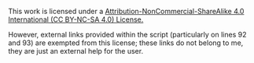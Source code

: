 This work is licensed under a <a href='https://creativecommons.org/licenses/by-nc-sa/4.0/'>Attribution-NonCommercial-ShareAlike 4.0 International (CC BY-NC-SA 4.0)  License.</a>


However, external links provided within the script (particularly on lines 92 and 93) are exempted from this license; these links do not belong to me, they are just an external help for the user.
